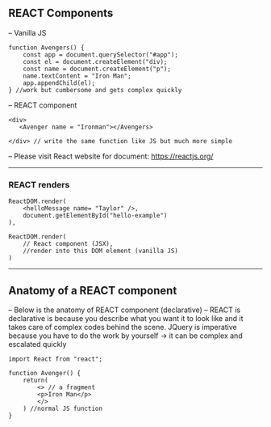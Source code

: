 ## REACT Components

– Vanilla JS

```
function Avengers() {
    const app = document.querySelector("#app");
    const el = document.createElement("div);
    const name = document.createElement("p");
    name.textContent = "Iron Man";
    app.appendChild(el);
} //work but cumbersome and gets complex quickly

```

– REACT component

```
<div>
   <Avenger name = "Ironman"></Avengers>
   
</div> // write the same function like JS but much more simple
```

– Please visit React website for document: https://reactjs.org/

---

### REACT renders

```
ReactDOM.render(
    <helloMessage name= "Taylor" />,
    document.getElementById("hello-example")
),
```


```
ReactDOM.render(
    // React component (JSX),
    //render into this DOM element (vanilla JS)
)
```

---

## Anatomy of a REACT component

– Below is the anatomy of REACT component (declarative)
– REACT is declarative is because you describe what you want it to look like and it takes care of complex codes behind the scene. JQuery is imperative because you have to do the work by yourself -> it can be complex and escalated quickly

```
import React from "react";

function Avenger() {
    return(
        <> // a fragment
        <p>Iron Man</p>
        </>
    ) //normal JS function
}
```